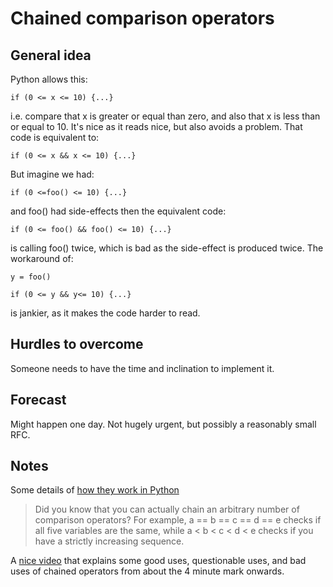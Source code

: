 # Chained comparison operators

## General idea

Python allows this:

```
if (0 <= x <= 10) {...}
```

i.e. compare that x is greater or equal than zero, and also that x is less than or equal to 10. It's nice as it reads nice, but also avoids a problem. That code is equivalent to:

```
if (0 <= x && x <= 10) {...}
```

But imagine we had:
```
if (0 <=foo() <= 10) {...}
```
and foo() had side-effects then the equivalent code:

```
if (0 <= foo() && foo() <= 10) {...}
```
is calling foo() twice, which is bad as the side-effect is produced twice. The workaround of:

```
y = foo()

if (0 <= y && y<= 10) {...}
```
is jankier, as it makes the code harder to read.


## Hurdles to overcome

Someone needs to have the time and inclination to implement it.

## Forecast

Might happen one day. Not hugely urgent, but possibly a reasonably small RFC.

## Notes

Some details of [how they work in Python](https://mathspp.com/blog/pydonts/chaining-comparison-operators)

> Did you know that you can actually chain an arbitrary number of comparison operators? For example, a == b == c == d == e checks if all five variables are the same, while a < b < c < d < e checks if you have a strictly increasing sequence.


A [nice video](https://www.youtube.com/watch?v=M3GAJ1AIIlA&ab_channel=mCoding) that explains some good uses, questionable uses, and bad uses of chained operators from about the 4 minute mark onwards.


